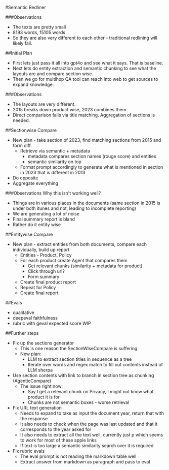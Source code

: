 #Semantic Redliner

###Observations
- The texts are pretty small
- 8193 words, 15105 words
- So they are also very different to each other - traditional redlining will likely fail.

##Initial Plan
- First lets just pass it all into gpt4o and see what it says. That is baseline.
- Next lets do entity extraction and semantic chunking to see what the layouts are and compare section wise.
- Then we go for multihop QA tool can reach into web to get sources to expand knowledge.

###Observations
- The layouts are very different.
- 2015 breaks down product wise, 2023 combines them
- Direct comparison fails via title matching. Aggregation of sections is needed.

##Sectionwise Compare
- New plan - take section of 2023, find matching sections from 2015 and form diff.
  - Retrieve via semantic + metadata
    - metadata compares section names (rouge score) and entities
    - semantic similarity on top
  - Format prompt accordingly to generate what is mentioned in section in 2023 that is different in 2013
- Do opposite
- Aggregate everything

###Observations
Why this isn't working well?
- Things are in various places in the documents (same section in 2015 is under both itunes and not, leading to incomplete reporting)
- We are generating a lot of noise
- Final summary report is bland
- Rather do it entity wise

##Entitywise Compare
- New plan - extract entities from both documents, compare each individually, build up report
  - Entities - Product, Policy
  - For each product create Agent that compares them
    - Get relevant chunks (similarity + metadata for product)
    - Click through url?
    - Form summary
  - Create final product report
  - Repeat for Policy
  - Create final report

##Evals
- qualitative
- deepeval faithfulness
- rubric with geval expected score WIP


##Further steps
- Fix up the sections generator
  - This is one reason the SectionWiseCompare is suffering
  - New plan:
    - LLM to extract section titles in sequence as a tree
    - Iterate over words and regex match to fill out contents instead of LLM sherpa
- Use section contents with link to branch in section tree as chunking (AgenticCompare)
  - The issue right now:
    - Say I get a relevant chunk on Privacy, I might not know what product it is for
    - Chunks are not semantic boxes - worse retrieval
- Fix URL text generation
  - Needs to expand to take as input the document year, return that with the response
  - It also needs to check when the page was last updated and that it corresponds to the year asked for
  - It also needs to extract all the text well, currently just p which seems to work for most of these apple links
  - If text is too large a semantic similarity search over it is required
- Fix rubric evals
  - The eval prompt is not reading the markdown table well
  - Extract answer from markdown as paragraph and pass to eval
